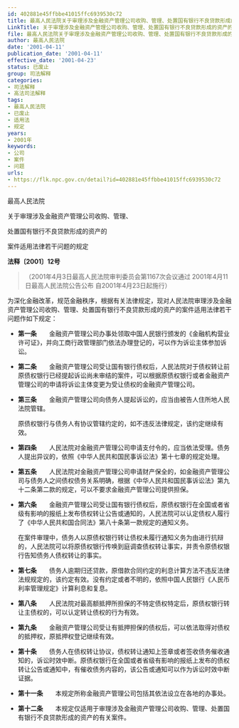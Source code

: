 ```yaml
---
id: 402881e45ffbbe41015ffc6939530c72
title: 最高人民法院关于审理涉及金融资产管理公司收购、管理、处置国有银行不良贷款形成的资产的案件适用法律若干问题的规定
LinkTitle: 关于审理涉及金融资产管理公司收购、管理、处置国有银行不良贷款形成的资产的案件适用法律若干问题的规定（2001）
file: 最高人民法院关于审理涉及金融资产管理公司收购、管理、处置国有银行不良贷款形成的资产的案件适用法律若干问题的规定_20010411_402881e45ffbbe41015ffc6939530c72.docx
author: 最高人民法院
date: '2001-04-11'
publication_date: '2001-04-11'
effective_date: '2001-04-23'
status: 已废止
group: 司法解释
categories:
- 司法解释
- 高法司法解释
tags:
- 最高人民法院
- 已废止
- 适用法
- 规定
years:
- 2001年
keywords:
- 公司
- 案件
- 问题
urls:
- https://flk.npc.gov.cn/detail?id=402881e45ffbbe41015ffc6939530c72
---
```


最高人民法院

关于审理涉及金融资产管理公司收购、管理、

处置国有银行不良贷款形成的资产的

案件适用法律若干问题的规定

**法释〔2001〕12号**

> （2001年4月3日最高人民法院审判委员会第1167次会议通过 2001年4月11日最高人民法院公告公布 自2001年4月23日起施行）

为深化金融改革，规范金融秩序，根据有关法律规定，现对人民法院审理涉及金融资产管理公司收购、管理、处置国有银行不良贷款形成的资产的案件适用法律若干问题作如下规定：

- **第一条**　　金融资产管理公司办事处领取中国人民银行颁发的《金融机构营业许可证》，并向工商行政管理部门依法办理登记的，可以作为诉讼主体参加诉讼。

- **第二条**　　金融资产管理公司受让国有银行债权后，人民法院对于债权转让前原债权银行已经提起诉讼尚未审结的案件，可以根据原债权银行或者金融资产管理公司的申请将诉讼主体变更为受让债权的金融资产管理公司。

- **第三条**　　金融资产管理公司向债务人提起诉讼的，应当由被告人住所地人民法院管辖。

  原债权银行与债务人有协议管辖约定的，如不违反法律规定，该约定继续有效。

- **第四条**　　人民法院对金融资产管理公司申请支付令的，应当依法受理。债务人提出异议的，依照《中华人民共和国民事诉讼法》第十七章的规定处理。

- **第五条**　　人民法院对金融资产管理公司申请财产保全的，如金融资产管理公司与债务人之间债权债务关系明确，根据《中华人民共和国民事诉讼法》第九十二条第二款的规定，可以不要求金融资产管理公司提供担保。

- **第六条**　　金融资产管理公司受让国有银行债权后，原债权银行在全国或者省级有影响的报纸上发布债权转让公告或通知的，人民法院可以认定债权人履行了《中华人民共和国合同法》第八十条第一款规定的通知义务。

  在案件审理中，债务人以原债权银行转让债权未履行通知义务为由进行抗辩的，人民法院可以将原债权银行传唤到庭调查债权转让事实，并责令原债权银行告知债务人债权转让的事实。

- **第七条**　　债务人逾期归还贷款，原借款合同约定的利息计算方法不违反法律法规规定的，该约定有效。没有约定或者不明的，依照中国人民银行《人民币利率管理规定》计算利息和复息。

- **第八条**　　人民法院对最高额抵押所担保的不特定债权特定后，原债权银行转让主债权的，可以认定转让债权的行为有效。

- **第九条**　　金融资产管理公司受让有抵押担保的债权后，可以依法取得对债权的抵押权，原抵押权登记继续有效。

- **第十条**　　债务人在债权转让协议，债权转让通知上签章或者签收债务催收通知的，诉讼时效中断。原债权银行在全国或者省级有影响的报纸上发布的债权转让公告或通知中，有催收债务内容的，该公告或通知可以作为诉讼时效中断证据。

- **第十一条**　　本规定所称金融资产管理公司包括其依法设立在各地的办事处。

- **第十二条**　　本规定仅适用于审理涉及金融资产管理公司收购、管理、处置国有银行不良贷款形成的资产的有关案件。
